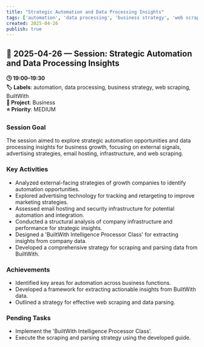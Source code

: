 ```yaml
---
title: "Strategic Automation and Data Processing Insights"
tags: ['automation', 'data processing', 'business strategy', 'web scraping', 'BuiltWith']
created: 2025-04-26
publish: true
---
```


## 📅 2025-04-26 — Session: Strategic Automation and Data Processing Insights

**🕒 19:00–19:30**  
**🏷️ Labels**: automation, data processing, business strategy, web scraping, BuiltWith  
**📂 Project**: Business  
**⭐ Priority**: MEDIUM  


### Session Goal
The session aimed to explore strategic automation opportunities and data processing insights for business growth, focusing on external signals, advertising strategies, email hosting, infrastructure, and web scraping.

### Key Activities
- Analyzed external-facing strategies of growth companies to identify automation opportunities.
- Explored advertising technology for tracking and retargeting to improve marketing strategies.
- Assessed email hosting and security infrastructure for potential automation and integration.
- Conducted a structural analysis of company infrastructure and performance for strategic insights.
- Designed a 'BuiltWith Intelligence Processor Class' for extracting insights from company data.
- Developed a comprehensive strategy for scraping and parsing data from BuiltWith.

### Achievements
- Identified key areas for automation across business functions.
- Developed a framework for extracting actionable insights from BuiltWith data.
- Outlined a strategy for effective web scraping and data parsing.

### Pending Tasks
- Implement the 'BuiltWith Intelligence Processor Class'.
- Execute the scraping and parsing strategy using the developed guide.
